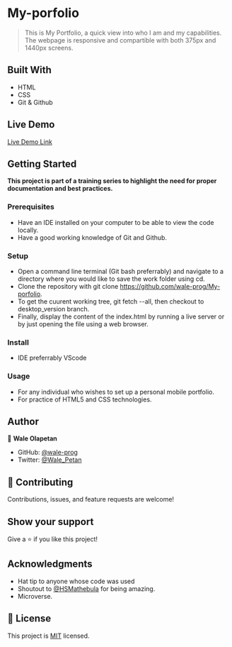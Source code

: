 # My-porfolio

> This is My Portfolio, a quick view into who I am and my capabilities.
> The webpage is responsive and compartible with both 375px and 1440px screens.


## Built With

- HTML
- CSS
- Git & Github

## Live Demo
[Live Demo Link](https://wale-prog.github.io/My-porfolio/)


## Getting Started

**This project is part of a training series to highlight the need for proper documentation and best practices.**


### Prerequisites
- Have an IDE installed on your computer to be able to view the code locally.
- Have a good working knowledge of Git and Github.

### Setup
- Open a command line terminal (Git bash preferrably) and navigate to a directory where you would like to save the work folder using cd.
- Clone the repository with git clone https://github.com/wale-prog/My-porfolio.
- To get the cuurent working tree, git fetch --all, then checkout to desktop_version branch.
- Finally, display the content of the index.html by running a live server or by just opening the file using a web browser.

### Install
- IDE preferrably VScode

### Usage
- For any individual who wishes to set up a personal mobile portfolio.
- For practice of HTML5 and CSS technologies.


## Author

👤 **Wale Olapetan**

- GitHub: [@wale-prog](https://github.com/wale-prog)
- Twitter: [@Wale_Petan](https://twitter.com/Wale_Petan)


## 🤝 Contributing

Contributions, issues, and feature requests are welcome!



## Show your support

Give a ⭐️ if you like this project!

## Acknowledgments

- Hat tip to anyone whose code was used
- Shoutout to [@HSMathebula](https://github.com/HSMathebula) for being amazing.
- Microverse.

## 📝 License


This project is [MIT](./MIT.md) licensed.
